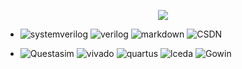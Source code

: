 <p align='center'>
  <img src="https://capsule-render.vercel.app/api?type=waving&color=auto&height=200&section=header&text=Popeye's%20Github&fontSize=90&animation=fadeIn&fontAlignY=38"/>
</p>

* ![systemverilog](https://img.shields.io/badge/-SystemVerilog-CAD09D.svg) ![verilog](https://img.shields.io/badge/-Verilog-8985F0.svg) ![markdown](https://img.shields.io/badge/markdown-CAD09D) ![CSDN](https://img.shields.io/badge/CSDN-1C8139)

* ![Questasim](https://img.shields.io/badge/Questa-Sim-orange) ![vivado](https://img.shields.io/badge/-Vivado-green.svg?logo=amd&logoColor=ffffff) ![quartus](https://img.shields.io/badge/-Quartus-blue.svg?logo=intel&logoColor=ffffff) ![lceda](https://img.shields.io/badge/-立创EDA-5070F0.svg) ![Gowin](https://img.shields.io/badge/Gowin-%23BEBEBE)
